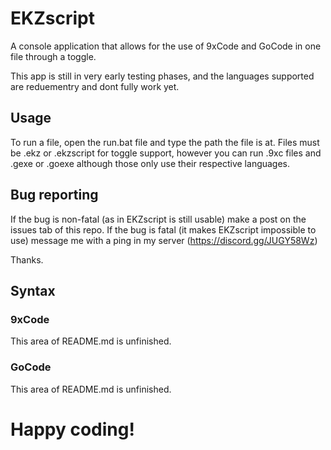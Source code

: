 # EKZscript
A console application that allows for the use of 9xCode and GoCode in one file through a toggle.

This app is still in very early testing phases, and the languages supported are reduementry and dont fully work yet.

## Usage

To run a file, open the run.bat file and type the path the file is at.
Files must be .ekz or .ekzscript for toggle support, however you can run .9xc files and .gexe or .goexe although those only use their respective languages.

## Bug reporting

If the bug is non-fatal (as in EKZscript is still usable) make a post on the issues tab of this repo.
If the bug is fatal (it makes EKZscript impossible to use) message me with a ping in my server (https://discord.gg/JUGY58Wz)

Thanks.

## Syntax

### 9xCode

This area of README.md is unfinished.

### GoCode

This area of README.md is unfinished.

# Happy coding!
